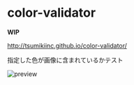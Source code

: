 # color-validator

**WIP**

http://tsumikiinc.github.io/color-validator/

指定した色が画像に含まれているかテスト

![preview](https://raw.githubusercontent.com/tsumikiinc/color-validator/master/preview.gif)
